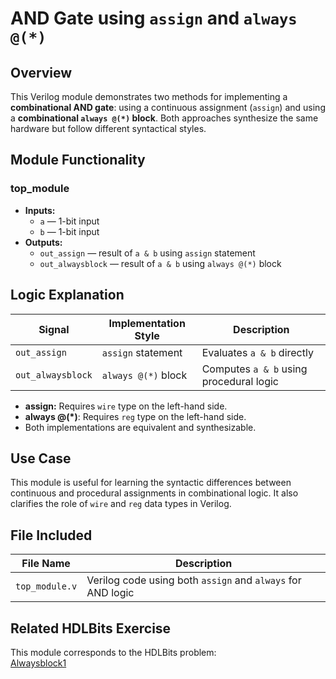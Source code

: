 # AND Gate using `assign` and `always @(*)`

## Overview
This Verilog module demonstrates two methods for implementing a **combinational AND gate**: using a continuous assignment (`assign`) and using a **combinational `always @(*)` block**. Both approaches synthesize the same hardware but follow different syntactical styles.

## Module Functionality

### top_module
- **Inputs:**
  - `a` — 1-bit input
  - `b` — 1-bit input
- **Outputs:**
  - `out_assign` — result of `a & b` using `assign` statement
  - `out_alwaysblock` — result of `a & b` using `always @(*)` block

## Logic Explanation

| Signal             | Implementation Style | Description                           |
|--------------------|----------------------|---------------------------------------|
| `out_assign`       | `assign` statement   | Evaluates `a & b` directly            |
| `out_alwaysblock`  | `always @(*)` block  | Computes `a & b` using procedural logic |

- **assign:** Requires `wire` type on the left-hand side.
- **always @(*)**: Requires `reg` type on the left-hand side.
- Both implementations are equivalent and synthesizable.

## Use Case
This module is useful for learning the syntactic differences between continuous and procedural assignments in combinational logic. It also clarifies the role of `wire` and `reg` data types in Verilog.

## File Included

| File Name       | Description                             |
|------------------|-----------------------------------------|
| `top_module.v`   | Verilog code using both `assign` and `always` for AND logic |

## Related HDLBits Exercise
This module corresponds to the HDLBits problem:  
[Alwaysblock1](https://hdlbits.01xz.net/wiki/Alwaysblock1)
